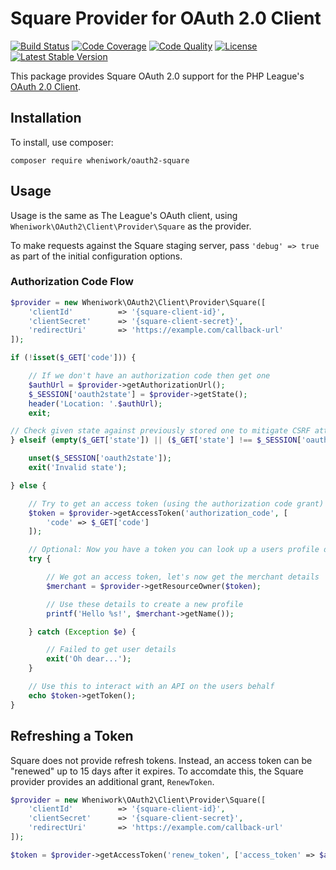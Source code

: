# Square Provider for OAuth 2.0 Client

[![Build Status](https://img.shields.io/travis/wheniwork/oauth2-square.svg)](https://travis-ci.org/wheniwork/oauth2-square)
[![Code Coverage](https://img.shields.io/coveralls/wheniwork/oauth2-square.svg)](https://coveralls.io/r/wheniwork/oauth2-square)
[![Code Quality](https://img.shields.io/scrutinizer/g/wheniwork/oauth2-square.svg)](https://scrutinizer-ci.com/g/wheniwork/oauth2-square/)
[![License](https://img.shields.io/packagist/l/wheniwork/oauth2-square.svg)](https://github.com/wheniwork/oauth2-square/blob/master/LICENSE)
[![Latest Stable Version](https://img.shields.io/packagist/v/wheniwork/oauth2-square.svg)](https://packagist.org/packages/wheniwork/oauth2-square)

This package provides Square OAuth 2.0 support for the PHP League's [OAuth 2.0 Client](https://github.com/thephpleague/oauth2-client).

## Installation

To install, use composer:

```
composer require wheniwork/oauth2-square
```

## Usage

Usage is the same as The League's OAuth client, using `Wheniwork\OAuth2\Client\Provider\Square` as the provider.

To make requests against the Square staging server, pass `'debug' => true` as part of the initial configuration options.

### Authorization Code Flow

```php
$provider = new Wheniwork\OAuth2\Client\Provider\Square([
    'clientId'          => '{square-client-id}',
    'clientSecret'      => '{square-client-secret}',
    'redirectUri'       => 'https://example.com/callback-url'
]);

if (!isset($_GET['code'])) {

    // If we don't have an authorization code then get one
    $authUrl = $provider->getAuthorizationUrl();
    $_SESSION['oauth2state'] = $provider->getState();
    header('Location: '.$authUrl);
    exit;

// Check given state against previously stored one to mitigate CSRF attack
} elseif (empty($_GET['state']) || ($_GET['state'] !== $_SESSION['oauth2state'])) {

    unset($_SESSION['oauth2state']);
    exit('Invalid state');

} else {

    // Try to get an access token (using the authorization code grant)
    $token = $provider->getAccessToken('authorization_code', [
        'code' => $_GET['code']
    ]);

    // Optional: Now you have a token you can look up a users profile data
    try {

        // We got an access token, let's now get the merchant details
        $merchant = $provider->getResourceOwner($token);

        // Use these details to create a new profile
        printf('Hello %s!', $merchant->getName());

    } catch (Exception $e) {

        // Failed to get user details
        exit('Oh dear...');
    }

    // Use this to interact with an API on the users behalf
    echo $token->getToken();
}
```

## Refreshing a Token

Square does not provide refresh tokens. Instead, an access token can be "renewed"
up to 15 days after it expires. To accomdate this, the Square provider provides
an additional grant, `RenewToken`.

```php
$provider = new Wheniwork\OAuth2\Client\Provider\Square([
    'clientId'          => '{square-client-id}',
    'clientSecret'      => '{square-client-secret}',
    'redirectUri'       => 'https://example.com/callback-url'
]);

$token = $provider->getAccessToken('renew_token', ['access_token' => $accessToken]);
```
